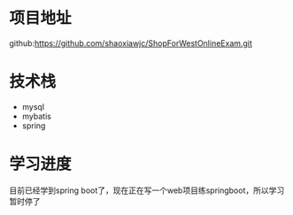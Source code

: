 # 项目地址

github:https://github.com/shaoxiawjc/ShopForWestOnlineExam.git



# 技术栈

* mysql
* mybatis
* spring



# 学习进度

目前已经学到spring boot了，现在正在写一个web项目练springboot，所以学习暂时停了









